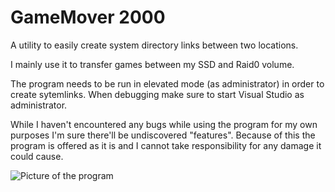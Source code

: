 # GameMover 2000
A utility to easily create system directory links between two locations.

I mainly use it to transfer games between my SSD and Raid0 volume.

The program needs to be run in elevated mode (as administrator) in order to create sytemlinks. When debugging make sure to start Visual Studio as administrator.

While I haven't encountered any bugs while using the program for my own purposes I'm sure there'll be undiscovered "features". Because of this the program is offered as it is and I cannot take responsibility for any damage it could cause.

![Picture of the program](http://i.imgur.com/AnmauHF.png)
